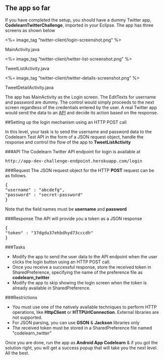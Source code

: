 ## The app so far

If you have completed the setup, you should have a dummy Twitter app, **CodelearnTwitterChallenge**, imported in your Eclipse. The app has three screens as shown below

<div class="row-fluid">
	<div class="span4">
		<div class="vertical-align-me">
			<%= image_tag "twitter-client/login-screenshot.png" %>
			<p class="ac">MainActivity.java</p>
		</div>
	</div>
	<div class="span4">
		<%= image_tag "twitter-client/twitter-list-screenshot.png" %>
		<p class="ac">TweetListActivity.java</p>
	</div>
	<div class="span4">
		<%= image_tag "twitter-client/twitter-details-screenshot.png" %>
		<p class="ac">TweetDetailActivity.java</p>
	</div>
</div>

The app has MainActivity as the Login screen. The EditTexts for username and password are dummy. The control would simply proceeds to the next screen regardless of the credentials entered by the user. A real Twitter app would send the data to an [API](https://en.wikipedia.org/wiki/Application_programming_interface) and decide its action based on the response.

##Setting up the login mechanism using an HTTP POST call

In this level, your task is to send the username and password data to the Codelearn Test API in the form of a JSON request object, handle the response and control the flow of the app to **TweetListActivity**


###API
The Codelearn Twitter API endpoint for login is available at

<pre>
http://app-dev-challenge-endpoint.herokuapp.com/login
</pre>

###Request
The JSON request object for the HTTP **POST** request can be as follows.
<pre>
{
"username" : "abcdefg",
"password" : "secret-password"
}
</pre>

Note that the field names must be **username** and **password**

###Response
The API will provide you a token as a JSON response

<pre>
{
"token" : "37dgdu37ehbdhyd73cccdh"
}
</pre>

###Tasks
* Modify the app to send the user data to the API endpoint when the user clicks the login button using an HTTP POST call.
* Once you receive a successful response, store the received token in SharedPreference, specifying the name of the preference file as **codelearn_twitter**
* Modify the app to skip showing the login screen when the token is already available in SharedPreference.

###Restrictions
* You must use one of the natively available techniques to perform HTTP operations, like **HttpClient** or **HTTPUrlConnection**. External libraries are not supported.
* For JSON parsing, you can use **GSON** & **Jackson** libraries only
* The received token must be stored in a SharedPreference file named "codelearn_twitter"

Once you are done, run the app as **Android App Codelearn** & if you got the solution right, you will get a success popup that will take you the next level. All the best.
